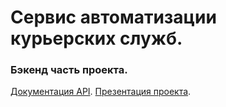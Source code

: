 # Сервис автоматизации курьерских служб.
### Бэкенд часть проекта.
[Документация API](https://app.swaggerhub.com/apis/Connect-Delivery/Delivery/1.0.0).
[Презентация проекта](https://docs.google.com/presentation/d/1VJBlApFT1pMjtK_zQcYF_EPWvbB05WKRh-4kIfsrDIQ/edit?usp=sharing).
